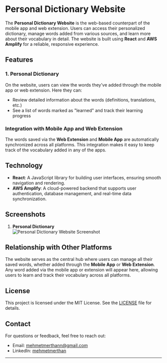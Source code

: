 # Personal Dictionary Website

The **Personal Dictionary Website** is the web-based counterpart of the mobile app and web extension. Users can access their personalized dictionary, manage words added from various sources, and learn more about their vocabulary in detail. The website is built using **React** and **AWS Amplify** for a reliable, responsive experience.

## Features

### 1. **Personal Dictionary**
On the website, users can view the words they’ve added through the mobile app or web extension. Here they can:
- Review detailed information about the words (definitions, translations, etc.)
- See a list of words marked as "learned" and track their learning progress

### Integration with Mobile App and Web Extension
The words saved via the **Web Extension** and **Mobile App** are automatically synchronized across all platforms. This integration makes it easy to keep track of the vocabulary added in any of the apps.

## Technology

- **React**: A JavaScript library for building user interfaces, ensuring smooth navigation and rendering.
- **AWS Amplify**: A cloud-powered backend that supports user authentication, database management, and real-time data synchronization.

## Screenshots

1. **Personal Dictionary**  
   ![Personal Dictionary Website Screenshot](link-to-your-image)

## Relationship with Other Platforms

The website serves as the central hub where users can manage all their saved words, whether added through the **Mobile App** or **Web Extension**. Any word added via the mobile app or extension will appear here, allowing users to learn and track their vocabulary across all platforms.

## License

This project is licensed under the MIT License. See the [LICENSE](LICENSE) file for details.

## Contact

For questions or feedback, feel free to reach out:

- Email: mehmetmerthann@gmail.com
- LinkedIn: [mehmetmerthan](https://www.linkedin.com/in/mehmetmerthan/)

---